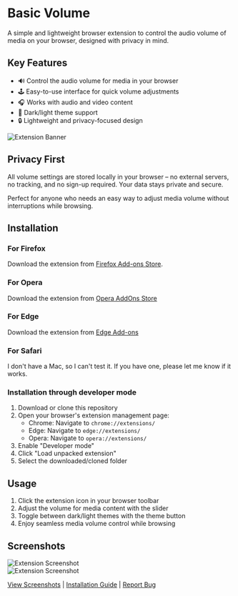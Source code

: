 # Basic Volume

A simple and lightweight browser extension to control the audio volume of media on your browser, designed with privacy in mind.

## Key Features

- 🔊 Control the audio volume for media in your browser
- 🕹️ Easy-to-use interface for quick volume adjustments
- 🎧 Works with audio and video content
- 🌙 Dark/light theme support
- 🔒 Lightweight and privacy-focused design

![Extension Banner](assets/banner.png)

## Privacy First

All volume settings are stored locally in your browser – no external servers, no tracking, and no sign-up required. Your data stays private and secure.

Perfect for anyone who needs an easy way to adjust media volume without interruptions while browsing.

## Installation

### For Firefox

Download the extension from [Firefox Add-ons Store](https://addons.mozilla.org/en-US/firefox/addon/basic-volume/).

### For Opera

Download the extension from [Opera AddOns Store](https://addons.opera.com/tr/extensions/details/basic-volume/)

### For Edge

Download the extension from [Edge Add-ons](https://microsoftedge.microsoft.com/addons/detail/basic-volume/hkgbnmdgcemifeemcohcnadepdgeobkl)

### For Safari

I don't have a Mac, so I can't test it. If you have one, please let me know if it works.

### Installation through developer mode

1. Download or clone this repository
2. Open your browser's extension management page:
   - Chrome: Navigate to `chrome://extensions/`
   - Edge: Navigate to `edge://extensions/`
   - Opera: Navigate to `opera://extensions/`
3. Enable "Developer mode"
4. Click "Load unpacked extension"
5. Select the downloaded/cloned folder

## Usage

1. Click the extension icon in your browser toolbar
2. Adjust the volume for media content with the slider
3. Toggle between dark/light themes with the theme button
4. Enjoy seamless media volume control while browsing

## Screenshots

![Extension Screenshot](assets/ss_dark.png)  
![Extension Screenshot](assets/ss_light.png)

[View Screenshots](#screenshots) | [Installation Guide](#installation) | [Report Bug](https://github.com/doganfurkan/basic-volume/issues)
